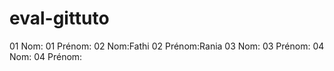 # eval-gittuto
01 Nom:
01 Prénom:
02 Nom:Fathi 
02 Prénom:Rania
03 Nom:
03 Prénom:
04 Nom:
04 Prénom:
